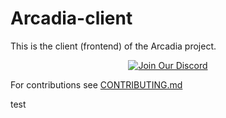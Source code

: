 # Arcadia-client

This is the client (frontend) of the Arcadia project.

<p align="center">
  <a href="https://discord.gg/amYWVk7pS3">
    <img src="https://img.shields.io/badge/Discord-Chat-5865F2?logo=discord&logoColor=white" alt="Join Our Discord">
  </a>
</p>

For contributions see [CONTRIBUTING.md](CONTRIBUTING.md)


test
